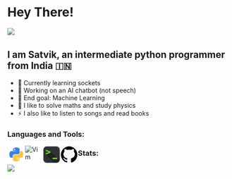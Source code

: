 
# Hey There!

![](https://komarev.com/ghpvc/?username=Risen54&label=PROFILE+VIEWS)

## I am Satvik, an intermediate python programmer from India :india:

- :seedling: Currently learning sockets
- :volcano: Working on an AI chatbot (not speech)
- :rabbit: End goal: Machine Learning
- :microscope: I like to solve maths and study physics
- :zap: I also like to listen to songs and read books

### Languages and Tools:
<img align="left" src="https://github.com/Amethyst69/Amethyst69/blob/main/python.png" width="40" alt="Python" />
<img align="left" src="https://upload.wikimedia.org/wikipedia/commons/thumb/9/9f/Vimlogo.svg/544px-Vimlogo.svg.png" width="40" alt="Vim" />
<img align="left" src="https://github.com/Risen54/Risen54/blob/main/pngegg.png" width="40" alt="Terminal" />
<img align="left" src="https://github.com/Risen54/Risen54/blob/main/github_PNG58.png" width="40" alt="Github" />

### Stats:

<img vertical-align="middle" src="https://github-readme-stats.vercel.app/api?username=Risen54&count_private=true&show_icon=true&theme=radical">
